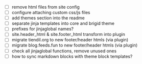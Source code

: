 
- [ ] remove html files from site config
- [ ] configure attaching custom css/js files
- [ ] add themes section into the readme
- [ ] separate jinja templates into core and brigid theme
- [ ] prefixes for jinjaglobal names?
- [ ] site.header_html & site.footer_html transform into plugin
- [ ] migrate tiendil.org to new footer/header htmls (via plugin)
- [ ] migrate blog.feeds.fun to new footer/header htmls (via plugin)
- [ ] check all jinjaglobal functions, remove unused ones
- [ ] how to sync markdown blocks with theme block templates?
